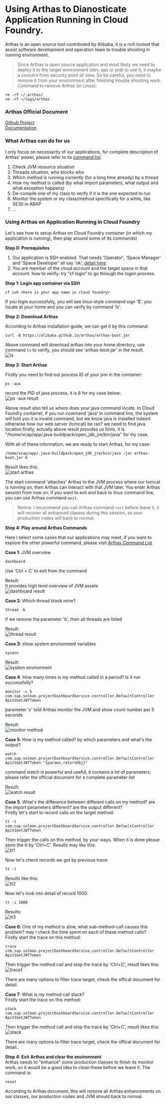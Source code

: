 # Using Arthas to Dianosticate Application Running in Cloud Foundry.

Arthas is an open source tool contributed by Alibaba, it is a rich toolset that assist software development and operation team to trouble shooting in running environment.

>Since Arthas is open source application and most likely we need to deploy it to the target environment (dev, qas or prd) to use it, it maybe a concern from security point of view. So be careful, you need to remove it from your environment after finishing trouble shooting work. Command to remove Arthas (in Linux):  
```  
rm -rf ~/.arthas/  
rm -rf ~/logs/arthas  
``` 


### Arthas Official Document
[Github Project](https://github.com/alibaba/arthas)  
[Documentation](https://alibaba.github.io/arthas/)

### What Arthas can do for us
I only focus on necessarity of our applications, for complete description of Arthas' power, please refer to its [command list](https://alibaba.github.io/arthas/commands.html).
1. Check JVM resource situation
2. Threads situation, who blocks who
3. Which method is running currently (for a long time already) by a thread
4. How my method is called (by what import parameters, what output and what exception happens)
5. De-compile one of my class to verify if it is the one expected to run
6. Monitor the system or my class/method specifically for a while, like SE30 in ABAP
7. ... 

### Using Arthas on Application Running in Cloud Foundry

Let's see how to setup Arthas on Cloud Foundry container (in which my application is running), then play around some of its commands)

**Step 0: Prerequisites**  
1. Our application is SSH enabled. That needs 'Operator', 'Space Manager' and 'Space Developer' all say 'ok', [detail here](https://docs.cloudfoundry.org/devguide/deploy-apps/app-ssh-overview.html).
2. You are member of the cloud account and the target space in that account. how to verify: try "cf login" to go through the logon process.

**Step 1: Login app container via SSH**  
 
```  
cf ssh <here is your app name in cloud foundry>
```   
If you login successfully, you will see linux-style command sign '$', you locate at your home and you can verify by command 'ls'.

**Step 2: Download Arthas**  

According to Arthas installation guide, we can get it by this command:  
```  
curl -O https://alibaba.github.io/arthas/arthas-boot.jar  
```    
Above command will download arthas into your home directory, use command ```ls``` to verify, you should see 'arthas-boot.jar' in the result.  
![ls](images/ls.PNG)

**Step 3: Start Arthas**  

Firstly you need to find out process ID of your jvm in the container:
```  
ps -aux
```  
record the PID of java process, it is 6 for my case below:  
![ps -aux result](images/ps.PNG)
 
Above result also tell us where does your java command locate. In Cloud Foundry container, if you run command 'java' in command line, the system will told you it is invalid command, but we know java is installed indeed otherwise how our web server (tomcat) be ran? we need to find java location firstly, actually above result provides us hints, it is "/home/vcap/app/.java-buildpack/open_jdk_jre/bin/java" for my case.

With all of these information, we are ready to start Arthas, for my case:  
```  
/home/vcap/app/.java-buildpack/open_jdk_jre/bin/java -jar arthas-boot.jar 6
```    
Result likes this:  
![start arthas](images/start_arthas.PNG)

The start command 'attaches' Arthas to the JVM process where our tomcat is running on, then Arthas can interact with that JVM later. You enter Arthas session from now on, if you want to exit and back to linux command line, you can use Arthas command ```exit```.   
> Notice: I recommend you call Arthas command ```rest``` before leave it, it will recover all enhanced classes during this session, so your production codes will back to normal.

**Step 4: Play around Arthas Commands**  

Here I select some cases that our applications may meet, if you want to explore the other powerful command, please visit [Arthas Command List](https://alibaba.github.io/arthas/commands.html) 

**Case 1**: JVM overview  
```  
dashboard
```  
Use 'Ctrl + C' to exit from the command

Result:  
It provides high level overview of JVM assets  
![dashboard result](images/dashboard.PNG)

**Case 2**: Which thread block mine?  
```  
thread -b
```  
if we remove the parameter 'b', then all threads are listed

Result:  
![thread result](images/thread.PNG)

**Case 3**: show system environment variables  
```  
sysenv  
```  

Result:  
![system environment](images/sysenv.PNG)

**Case 4**: How many times is my method called in a period? Is it run successfully?  
```  
monitor -c 5 com.sap.solman.projectDashboardService.controller.DefaultController ApiV1GetJWTToken
```  
parameter 'c' told Arthas monitor the JVM and show count number per 5 seconds

Result:  
![monitor method](images/monitor.PNG) 

**Case 5**: How is my method called? by which parameters and what's the output?  
```  
watch  com.sap.solman.projectDashboardService.controller.DefaultController  ApiV1GetJWTToken "{params,returnObj}"  
```  
command watch is powerful and useful, it contains a lot of parameters, please refer the official document for a complete parameter list

Result:  
![watch result](images/watch.PNG)

**Case 5**: What's the difference between different calls on my method? are the import parameters different? are the output different?  
Firstly let's start to record calls on the target method:  
```  
tt -t com.sap.solman.projectDashboardService.controller.DefaultController  ApiV1GetJWTToken  
```  
Then trigger the calls on this method, by your ways. When it is done please store the tt by 'Ctrl+C'. Results may like this:  
![tt1](images/tt1.PNG)

Now let's check records we got by previous trace:  
```  
tt -l  
```     
Results like this:  
![tt2](images/tt2.PNG)

Now let's look into detail of record 1000:  
```  
tt -i 1000  
```  
Results:  
![tt3](images/tt3.PNG)

**Case 6**: One of my method is slow, what sub-method-call causes this problem? may I check the time spent on each of these method calls?    
Firstly start the trace on this method:  
```  
trace com.sap.solman.projectDashboardService.controller.DefaultController ApiV1GetJWTToken  
```  
Then trigger the method call and stop the trace by 'Ctrl+C', result likes this:  
![trace1](images/trace1.PNG)  

There are many options to filter trace target, check the offical document for detail.

**Case 7**: What is my method call stack?    
Firstly start the trace on this method:  
```  
stack com.sap.solman.projectDashboardService.controller.DefaultController ApiV1GetJWTToken  
```  
Then trigger the method call and stop the trace by 'Ctrl+C', result likes this:  
![stack](images/stack.PNG)    
  
There are many options to filter trace target, check the offical document for detail..  

**Step 4: Exit Arthas and clear the environment**  
Arthas needs to "enhance" some production classes to finish its monitor work, so it would be a good idea to clean these before we leave it. The command is:  
```  
reset  
```  
According to Arthas document, this will remove all Arthas enhancements on our classes, our production codes and JVM should back to normal.   